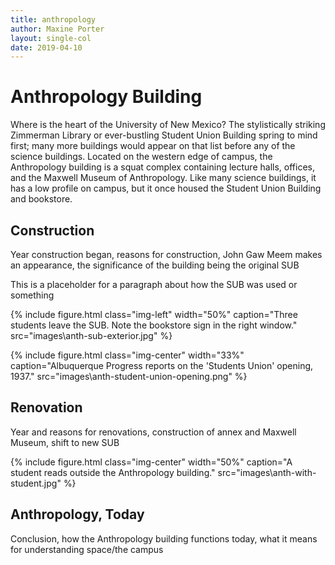 ```yaml
---
title: anthropology
author: Maxine Porter
layout: single-col
date: 2019-04-10
---
```


# Anthropology Building
Where is the heart of the University of New Mexico? The stylistically striking Zimmerman Library or ever-bustling Student Union Building spring to mind first; many more buildings would appear on that list before any of the science buildings. Located on the western edge of campus, the Anthropology building is a squat complex containing lecture halls, offices, and the Maxwell Museum of Anthropology. Like many science buildings, it has a low profile on campus, but it once housed the Student Union Building and bookstore.

## Construction
Year construction began, reasons for construction, John Gaw Meem makes an appearance, the significance of the building being the original SUB

This is a placeholder for a paragraph about how the SUB was used or something

{% include figure.html class="img-left" width="50%" caption="Three students leave the SUB. Note the bookstore sign in the right window." src="images\anth-sub-exterior.jpg" %}

{% include figure.html class="img-center" width="33%" caption="Albuquerque Progress reports on the 'Students Union' opening, 1937." src="images\anth-student-union-opening.png" %}

## Renovation
Year and reasons for renovations, construction of annex and Maxwell Museum, shift to new SUB

{% include figure.html class="img-center" width="50%" caption="A student reads outside the Anthropology building." src="images\anth-with-student.jpg" %}

## Anthropology, Today
Conclusion, how the Anthropology building functions today, what it means for understanding space/the campus
